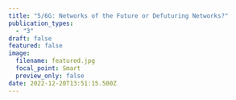 ```yaml
---
title: "5/6G: Networks of the Future or Defuturing Networks?"
publication_types:
  - "3"
draft: false
featured: false
image:
  filename: featured.jpg
  focal_point: Smart
  preview_only: false
date: 2022-12-20T13:51:15.500Z
---
```

